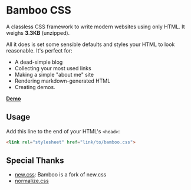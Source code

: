 # Bamboo CSS

A classless CSS framework to write modern websites using only HTML. It weighs **3.3KB** (unzipped).

All it does is set some sensible defaults and styles your HTML to look reasonable. It's perfect for:

- A dead-simple blog
- Collecting your most used links
- Making a simple "about me" site
- Rendering markdown-generated HTML
- Creating demos.

**[Demo](https://rilwis.github.io/bamboo/demo.html)**

## Usage

Add this line to the end of your HTML's `<head>`:

```html
<link rel="stylesheet" href="link/to/bamboo.css">
```

## Special Thanks
- [new.css](https://github.com/xz/new.css): Bamboo is a fork of new.css
- [normalize.css](https://github.com/necolas/normalize.css/)